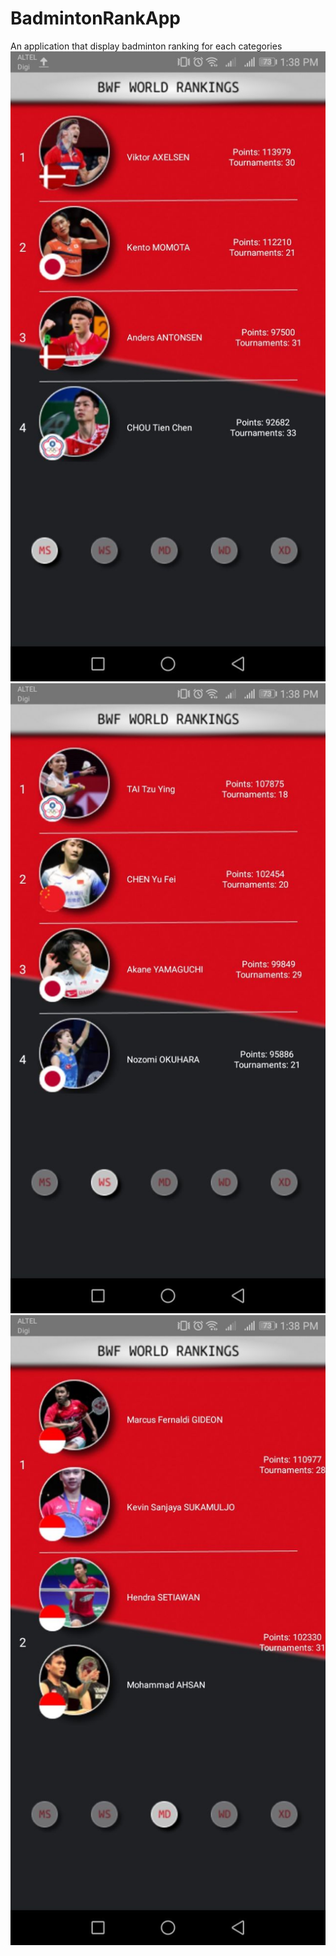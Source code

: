 # BadmintonRankApp
An application that display badminton ranking for each categories
![plot](https://github.com/athiraIsam/BadmintonRankApp/blob/main/UI/photo1638769140%20(2).jpeg)
![plot](https://github.com/athiraIsam/BadmintonRankApp/blob/main/UI/photo1638769140%20(1).jpeg)
![plot](https://github.com/athiraIsam/BadmintonRankApp/blob/main/UI/photo1638769140.jpeg)
